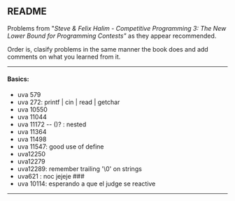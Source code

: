 ## README

Problems from "*Steve & Felix Halim - Competitive Programming 3: The New Lower Bound for Programming Contests"* as they appear recommended. 

Order is, clasify problems in the same manner the book does and add comments on what you learned from it.

--- 

#### Basics:

* uva 579 
* uva 272: printf | cin | read | getchar
* uva 10550
* uva 11044
* uva 11172 -- ()? : nested
* uva 11364
* uva 11498
* uva 11547: good use of define
* uva12250
* uva12279
* uva12289: remember trailing '\0' on strings
* uva621 : noc jejeje ###
* uva 10114: esperando a que el judge se reactive

---
